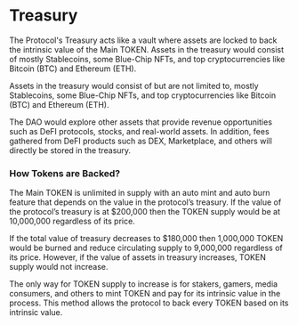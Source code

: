 # Treasury

The Protocol's Treasury acts like a vault where assets are locked to back the intrinsic value of the Main TOKEN. Assets in the treasury would consist of mostly Stablecoins, some Blue-Chip NFTs, and top cryptocurrencies like Bitcoin (BTC) and Ethereum (ETH).

Assets in the treasury would consist of but are not limited to, mostly Stablecoins, some Blue-Chip NFTs, and top cryptocurrencies like Bitcoin (BTC) and Ethereum (ETH).

The DAO would explore other assets that provide revenue opportunities such as DeFI protocols, stocks, and real-world assets. In addition, fees gathered from DeFI products such as DEX, Marketplace, and others will directly be stored in the treasury.

### How Tokens are Backed?

The Main TOKEN is unlimited in supply with an auto mint and auto burn feature that depends on the value in the protocol’s treasury. If the value of the protocol’s treasury is at $200,000 then the TOKEN supply would be at 10,000,000 regardless of its price.

If the total value of treasury decreases to $180,000 then 1,000,000 TOKEN would be burned and reduce circulating supply to 9,000,000 regardless of its price. However, if the value of assets in treasury increases, TOKEN supply would not increase.

The only way for TOKEN supply to increase is for stakers, gamers, media consumers, and others to mint TOKEN and pay for its intrinsic value in the process. This method allows the protocol to back every TOKEN based on its intrinsic value.
